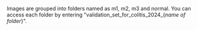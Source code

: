 Images are grouped into folders named as m1, m2, m3 and normal. You can access each folder by entering "validation_set_for_colitis_2024_{_name of folder_}".
